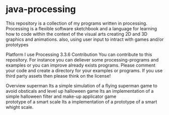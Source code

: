 # java-processing
This repository is a collection of my programs written in processing. Processing is a flexible software sketchbook and a language for learning how to code within the context of the visual arts
creating 2D and 3D graphics and animations.
also, using user input to intract with games and/or prototypes  

Platform
I use Processing 3.3.6
Contribution
You can contribute to this repository. For instance you can deliever some processing-programs and examples or you can improve already exists programs. Please comment your code and create a directory for your examples or programs.
If you use third party assets then please think on the license!

Overview
superman 
       Its a simple simulation of a flying superman game to avoid obsticals and level up
halloween game
       Its an implementation of a simple halloween filter and make-up applicator game  
prototype of a smart scale
       Its a implementation of a prototype of a smart whight scale.
